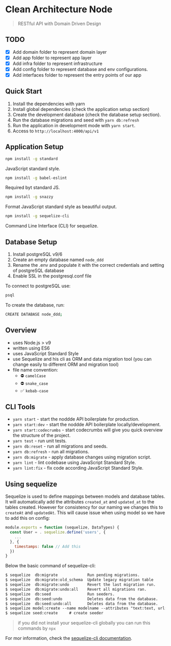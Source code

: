 Clean Architecture Node
=======================

> RESTful API with Domain Driven Design

TODO
----

- [x] Add domain folder to represent domain layer
- [x] Add app folder to represent app layer
- [x] Add infra folder to represent infrastructure
- [x] Add config folder to represent database and env configurations.
- [x] Add interfaces folder to represent the entry points of our app

Quick Start
-----------

1. Install the dependencies with yarn
2. Install global dependencies (check the application setup section)
3. Create the development database (check the database setup section).
4. Run the database migrations and seed with `yarn db:refresh`
5. Run the application in development mode with `yarn start`.
6. Access to `http://localhost:4000/api/v1`

Application Setup
-----------------

```sh
npm install -g standard
```

JavaScript standard style.

```sh
npm install -g babel-eslint
```

Required byt standard JS.

```sh
npm install -g snazzy
```

Format JavaScript standard style as beautiful output.

```sh
npm install -g sequelize-cli
```

Command Line Interface (CLI) for sequelize.

Database Setup
-----------------

1. Install postgreSQL v9/6
2. Create an empty database named `node_ddd`
3. Rename the .env and populate it with the correct credentials and setting of postgreSQL database
4. Enable SSL in the postgresql.conf file

To connect to postgreSQL use:

```sh
psql
```

To create the database, run:

```sh
CREATE DATABASE node_ddd;
```

Overview
--------

- uses Node.js > v9
- written using ES6
- uses JavaScript Standard Style
- use Sequelize and his cli as ORM and data migration tool (you can change easily to different ORM and migration tool)
- file name convention:
  - ⛔️ `camelCase`
  - ⛔️ `snake_case`
  - ✅ `kebab-case`

CLI Tools
---------

- `yarn start` - start the noddde API boilerplate for production.
- `yarn start:dev` - start the noddde API boilerplate locally/development.
- `yarn start:codecrumbs` - start codecrumbs will give you quick overview the structure of the project.
- `yarn test` - run unit tests.
- `yarn db:reset` - run all migrations and seeds.
- `yarn db:refresh` - run all migrations.
- `yarn db:migrate` - apply database changes using migration script.
- `yarn lint` - lint codebase using JavaScript Standard Style.
- `yarn lint:fix` - fix code according JavaScript Standard Style.


Using sequelize
---------------

Sequelize is used to define mappings between models and database tables. It will automatically add the attributes `created_at` and `updated_at` to the tables created. However for consistency for our naming we changes this to `createAt` and `updatedAt`. This will cause issue when using model so we have to add this on config:

```js
module.exports = function (sequelize, DataTypes) {
  const User = . sequelize.define('users', {
    ...
  }, {
    timestamps: false // Add this
  })
}
```

Below the basic command of sequelize-cli:

```txt
$ sequelize  db:migrate             Run pending migrations.
$ sequelize  db:migrate:old_schema  Update legacy migration table
$ sequelize  db:migrate:undo        Revert the last migration run.
$ sequelize  db:migrate:undo:all    Revert all migrations ran.
$ sequelize  db:seed                Run seeders.
$ sequelize  db:seed:undo           Deletes data from the database.
$ sequelize  db:seed:undo:all       Deletes data from the database.
$ sequelize model:create --name modelname --attributes "text:text, url:string"  # create model
$ sequelize seed:create     # create seeder
```
> if you did not install your sequelize-cli globally you can run this commands by `npx`

For mor information, check the [sequelize-cli documentation](https://github.com/sequelize/cli).
